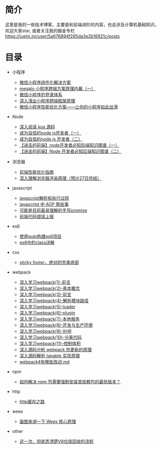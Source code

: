# 简介

这里是我的一些技术博客，主要是和前端进阶的内容，也会涉及计算机基础知识。欢迎大家star, 或者关注我的掘金专栏 https://juejin.im/user/5a676894f265da3e2b16921c/posts

# 目录

- 小程序
    - [微信小程序组件化解决方案](https://juejin.im/entry/5a676b3ff265da3e4f0a5215)
    - [ megalo 小程序跨端方案原理内幕（一）](https://github.com/dujuncheng/blogs/blob/master/other/megalo%20%E5%B0%8F%E7%A8%8B%E5%BA%8F%E8%B7%A8%E7%AB%AF%E6%96%B9%E6%A1%88%E5%8E%9F%E7%90%86%E5%86%85%E5%B9%95%EF%BC%88%E4%B8%80%EF%BC%89.md)
    - [ 微信小程序的登录体系 ](https://github.com/dujuncheng/blogs/blob/9a2636e27aa051e135e16d9b83f8a38334e8795f/mini_program/%E5%BE%AE%E4%BF%A1%E5%B0%8F%E7%A8%8B%E5%BA%8F%E7%9A%84%E7%99%BB%E5%BD%95%E4%BD%93%E7%B3%BB.md)
    - [ 深入浅出小程序跨端框架原理 ](https://github.com/dujuncheng/blogs/blob/9a2636e27aa051e135e16d9b83f8a38334e8795f/mini_program/%E6%B7%B1%E5%85%A5%E6%B5%85%E5%87%BA%E5%B0%8F%E7%A8%8B%E5%BA%8F%E8%B7%A8%E7%AB%AF%E6%A1%86%E6%9E%B6%E5%8E%9F%E7%90%86.md)
    - [ 微信小程序性能优化方案——让你的小程序如此丝滑 ](https://github.com/dujuncheng/blogs/blob/master/mini_program/%E5%BE%AE%E4%BF%A1%E5%B0%8F%E7%A8%8B%E5%BA%8F%E6%80%A7%E8%83%BD%E4%BC%98%E5%8C%96%E6%96%B9%E6%A1%88%E2%80%94%E2%80%94%E8%AE%A9%E4%BD%A0%E7%9A%84%E5%B0%8F%E7%A8%8B%E5%BA%8F%E5%A6%82%E6%AD%A4%E4%B8%9D%E6%BB%91.md)
    
    
- Node
    - [ 深入阅读 koa 源码 ](https://github.com/dujuncheng/blogs/blob/9a2636e27aa051e135e16d9b83f8a38334e8795f/node/%E6%B7%B1%E5%85%A5%E9%98%85%E8%AF%BB%20koa%20%E6%BA%90%E7%A0%81.md)
    - [ 成为自信的node.js开发者（一） ](https://github.com/dujuncheng/blogs/blob/9a2636e27aa051e135e16d9b83f8a38334e8795f/node/%E6%88%90%E4%B8%BA%E8%87%AA%E4%BF%A1%E7%9A%84node.js%E5%BC%80%E5%8F%91%E8%80%85%EF%BC%88%E4%B8%80%EF%BC%89.md)
    - [ 成为自信的node.js 开发者（二） ](https://github.com/dujuncheng/blogs/blob/9a2636e27aa051e135e16d9b83f8a38334e8795f/node/%E6%88%90%E4%B8%BA%E8%87%AA%E4%BF%A1%E7%9A%84node.js%20%E5%BC%80%E5%8F%91%E8%80%85%08%EF%BC%88%E4%BA%8C%EF%BC%89.md)
    - [ 【进击的前端】node开发者必知后端知识图谱（一） ](https://github.com/dujuncheng/blogs/blob/9a2636e27aa051e135e16d9b83f8a38334e8795f/node/%E3%80%90%E8%BF%9B%E5%87%BB%E7%9A%84%E5%89%8D%E7%AB%AF%E3%80%91node%E5%BC%80%E5%8F%91%E8%80%85%E5%BF%85%E7%9F%A5%E5%90%8E%E7%AB%AF%E7%9F%A5%E8%AF%86%E5%9B%BE%E8%B0%B1%EF%BC%88%E4%B8%80%EF%BC%89.md)
    - [ 【进击的前端】Node 开发者必知后端知识图谱（二） ](https://github.com/dujuncheng/blogs/blob/9a2636e27aa051e135e16d9b83f8a38334e8795f/node/%E3%80%90%E8%BF%9B%E5%87%BB%E7%9A%84%E5%89%8D%E7%AB%AF%E3%80%91Node%20%E5%BC%80%E5%8F%91%E8%80%85%E5%BF%85%E7%9F%A5%E5%90%8E%E7%AB%AF%E7%9F%A5%E8%AF%86%E5%9B%BE%E8%B0%B1%EF%BC%88%E4%BA%8C%EF%BC%89.md)

- 浏览器
    - [前端性能优化指南](https://github.com/dujuncheng/blogs/blob/2fc1b3235d0687863d1f0c8ba5ca56096d7f7f60/other/%E5%89%8D%E7%AB%AF%E6%80%A7%E8%83%BD%E4%BC%98%E5%8C%96/%E5%89%8D%E7%AB%AF%E6%80%A7%E8%83%BD%E4%BC%98%E5%8C%96.md)
    - [深入理解浏览器渲染原理（预计27日完结）](https://github.com/dujuncheng/blogs/blob/fc770fdfc94994def3dee8423e94c9ec391a57fc/other/%E6%B7%B1%E5%85%A5%E7%90%86%E8%A7%A3%E6%B5%8F%E8%A7%88%E5%99%A8%E6%B8%B2%E6%9F%93%E5%8E%9F%E7%90%86.md)
- javascript
    - [javascript解析和执行过程](https://github.com/dujuncheng/blogs/blob/b1d07ddbfb52f42634ab8481c86c1352b748cc86/javascript/js%E7%9A%84%E8%BF%90%E8%A1%8C%E6%9C%BA%E5%88%B6%E5%AD%A6%E4%B9%A0_%E4%BB%BB%E5%8A%A1%E9%98%9F%E5%88%97%E3%80%81event_loop/js%E7%9A%84%E8%BF%90%E8%A1%8C%E6%9C%BA%E5%88%B6%E5%AD%A6%E4%B9%A0_%E4%BB%BB%E5%8A%A1%E9%98%9F%E5%88%97%E3%80%81event_loop.md)
    - [javascript 中 AOP 那些事](https://github.com/dujuncheng/blogs/blob/9a2636e27aa051e135e16d9b83f8a38334e8795f/javascript/javascript%20%E4%B8%AD%20AOP%20%E9%82%A3%E4%BA%9B%E4%BA%8B.md)
    - [可能是目前最易理解的手写promise](https://github.com/dujuncheng/blogs/blob/9a2636e27aa051e135e16d9b83f8a38334e8795f/javascript/%E5%8F%AF%E8%83%BD%E6%98%AF%E7%9B%AE%E5%89%8D%E6%9C%80%E6%98%93%E7%90%86%E8%A7%A3%E7%9A%84%E6%89%8B%E5%86%99promise.md)
    - [前端代码错误上报](https://github.com/dujuncheng/blogs/blob/master/javascript/%E5%89%8D%E7%AB%AF%E4%BB%A3%E7%A0%81%E9%94%99%E8%AF%AF%E4%B8%8A%E6%8A%A5.md)


- es6
    - [使用gulp构建es6项目](http://blog.leanote.com/post/dujuncheng/es6%E9%A1%B9%E7%9B%AE%E6%9E%84%E5%BB%BA)
    - [es6中的class详解](https://github.com/dujuncheng/blogs/blob/b84eed03f1cc4c6dfcdfd6080bc68e100804d439/es6/es6%E4%B8%AD%E7%9A%84class/es6%E4%B8%AD%E7%9A%84class.md)

- css
    - [sticky footer，绝对的完美底部](https://github.com/dujuncheng/blogs/blob/master/css/sticky%20footer%EF%BC%8C%E7%BB%9D%E5%AF%B9%E7%9A%84%E5%AE%8C%E7%BE%8E%E5%BA%95%E9%83%A8/blog/sticky%20footer%2C%20%E7%BB%9D%E5%AF%B9%E7%9A%84%E5%AE%8C%E7%BE%8E%E5%BA%95%E9%83%A8.md)


- webpack
    - [深入学习webpack(1)-前言](https://github.com/dujuncheng/blogs/blob/64e6fe7f941d849d4dc62800092c218631bbb407/webpack/%E6%B7%B1%E5%85%A5%E5%AD%A6%E4%B9%A0webpack(1).md)
    - [深入学习webpack(2)-基本概念](https://github.com/dujuncheng/blogs/blob/master/webpack/%E6%B7%B1%E5%85%A5%E5%AD%A6%E4%B9%A0webpack(2)-%E5%9F%BA%E6%9C%AC%E6%A6%82%E5%BF%B5.md)
    - [深入学习webpack(3)-前言](https://github.com/dujuncheng/blogs/blob/master/webpack/%E6%B7%B1%E5%85%A5%E5%AD%A6%E4%B9%A0webpack(3)-%E6%90%AD%E5%BB%BA%E5%89%8D%E7%AB%AF%E5%BC%80%E5%8F%91%E7%8E%AF%E5%A2%83.md)
    - [深入学习webpack(4)-解析模块路径](https://github.com/dujuncheng/blogs/blob/master/webpack/%E6%B7%B1%E5%85%A5%E5%AD%A6%E4%B9%A0webpack(4)-%E8%A7%A3%E6%9E%90%E6%A8%A1%E5%9D%97%E8%B7%AF%E5%BE%84.md)
    - [深入学习webpack(5)-loader](https://github.com/dujuncheng/blogs/blob/master/webpack/%E6%B7%B1%E5%85%A5%E5%AD%A6%E4%B9%A0webpack(5)-loader.md)
    - [深入学习webpack(6)-plugin](https://github.com/dujuncheng/blogs/blob/master/webpack/%E6%B7%B1%E5%85%A5%E5%AD%A6%E4%B9%A0webpack(6)-plugin.md)
    - [深入学习webpack(7)-本地服务](https://github.com/dujuncheng/blogs/blob/master/webpack/%E6%B7%B1%E5%85%A5%E5%AD%A6%E4%B9%A0webpack(7)-%E6%9C%AC%E5%9C%B0%E6%9C%8D%E5%8A%A1.md)
    - [深入学习webpack(8)-开发与生产环境](https://github.com/dujuncheng/blogs/blob/master/webpack/%E6%B7%B1%E5%85%A5%E5%AD%A6%E4%B9%A0webpack(8)-%E5%BC%80%E5%8F%91%E4%B8%8E%E7%94%9F%E4%BA%A7%E7%8E%AF%E5%A2%83.md)
    - [深入学习webpack(9)-XHR](https://github.com/dujuncheng/blogs/blob/master/webpack/%E6%B7%B1%E5%85%A5%E5%AD%A6%E4%B9%A0webpack(9)-HMR.md)
    - [深入学习webpack(10)-分离代码](https://github.com/dujuncheng/blogs/blob/master/webpack/%E6%B7%B1%E5%85%A5%E5%AD%A6%E4%B9%A0webpack(10)-%E5%88%86%E7%A6%BB%E4%BB%A3%E7%A0%81.md)
    - [深入学习webpack(11)-控制体积](https://github.com/dujuncheng/blogs/blob/master/webpack/%E6%B7%B1%E5%85%A5%E5%AD%A6%E4%B9%A0webpack(11)-%E6%8E%A7%E5%88%B6%E4%BD%93%E7%A7%AF.md)
    - [深入源码分析 webpack 热更新的原理](https://github.com/dujuncheng/blogs/blob/9a2636e27aa051e135e16d9b83f8a38334e8795f/webpack/%E6%B7%B1%E5%85%A5%E6%BA%90%E7%A0%81%E5%88%86%E6%9E%90%20webpack%20%E7%83%AD%E6%9B%B4%E6%96%B0%E7%9A%84%E5%8E%9F%E7%90%86.md)
    - [深入源码解析 tapable 实现原理](https://github.com/dujuncheng/blogs/blob/9a2636e27aa051e135e16d9b83f8a38334e8795f/webpack/%E6%B7%B1%E5%85%A5%E6%BA%90%E7%A0%81%E8%A7%A3%E6%9E%90%20tapable%20%E5%AE%9E%E7%8E%B0%E5%8E%9F%E7%90%86.md)
    - [webpack4有哪些改动.md](https://github.com/dujuncheng/blogs/blob/9a2636e27aa051e135e16d9b83f8a38334e8795f/webpack/webpack4%E6%9C%89%E5%93%AA%E4%BA%9B%E6%94%B9%E5%8A%A8.md)
    
- npm
    - [如何解决 npm 包需要强制安装其依赖包的最低版本？](https://github.com/dujuncheng/blogs/blob/9a2636e27aa051e135e16d9b83f8a38334e8795f/npm/%E5%A6%82%E4%BD%95%E8%A7%A3%E5%86%B3%20npm%20%E5%8C%85%E9%9C%80%E8%A6%81%E5%BC%BA%E5%88%B6%E5%AE%89%E8%A3%85%E5%85%B6%E4%BE%9D%E8%B5%96%E5%8C%85%E7%9A%84%E6%9C%80%E4%BD%8E%E7%89%88%E6%9C%AC%EF%BC%9F.md)    

- http 
    - [http缓存之路](https://github.com/dujuncheng/blogs/blob/master/http/http%E7%BC%93%E5%AD%98%E4%B9%8B%E8%B7%AF.md)    
    
- weex 
    - [画图来讲一下 Weex 核心原理 ](https://github.com/dujuncheng/blogs/blob/9a2636e27aa051e135e16d9b83f8a38334e8795f/weex/%E7%94%BB%E5%9B%BE%E6%9D%A5%E8%AE%B2%E4%B8%80%E4%B8%8B%20Weex%20%E6%A0%B8%E5%BF%83%E5%8E%9F%E7%90%86.md)      

- other
   - [这一次，彻底弄清楚V8垃圾回收的流程](https://github.com/dujuncheng/blogs/blob/9a2636e27aa051e135e16d9b83f8a38334e8795f/other/%E8%BF%99%E4%B8%80%E6%AC%A1%EF%BC%8C%E5%BD%BB%E5%BA%95%E5%BC%84%E6%B8%85%E6%A5%9AV8%E5%9E%83%E5%9C%BE%E5%9B%9E%E6%94%B6%E7%9A%84%E6%B5%81%E7%A8%8B.md) 
